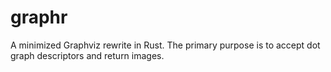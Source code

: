# graphr
A minimized Graphviz rewrite in Rust.  The primary purpose is to accept dot graph descriptors and return images. 
